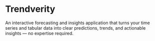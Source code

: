 # Trendverity
An interactive forecasting and insights application that turns your time series and tabular data into clear predictions, trends, and actionable insights — no expertise required.
